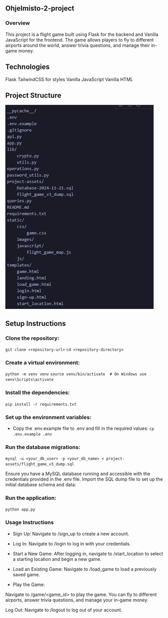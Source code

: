 ## Ohjelmisto-2-project
### Overview
This project is a flight game built using Flask for the backend and Vanilla JavaScript for the frontend. The game allows players to fly to different airports around the world, answer trivia questions, and manage their in-game money.

## Technologies
Flask
TailwindCSS for styles
Vanilla JavaScript
Vanilla HTML


## Project Structure
![alt text](image.png)

## Setup Instructions
### Clone the repository:
`git clone <repository-url>`
`cd <repository-directory>`

### Create a virtual environment:
`python -m venv venv`
`source venv/bin/activate  # On Windows use venv\Scripts\activate`

### Install the dependencies:
`pip install -r requirements.txt`

### Set up the environment variables:

- Copy the .env.example file to .env and fill in the required values:
`cp .env.example .env`

### Run the database migrations:
`mysql -u <your_db_user> -p <your_db_name> < project-assets/flight_game_v3_dump.sql`

Ensure you have a MySQL database running and accessible with the credentials provided in the .env file.
Import the SQL dump file to set up the initial database schema and data:

### Run the application:
`python app.py`

### Usage Instructions
- Sign Up:
Navigate to /sign_up to create a new account.

- Log In:
Navigate to /login to log in with your credentials.

- Start a New Game:
After logging in, navigate to /start_location to select a starting location and begin a new game.

- Load an Existing Game:
Navigate to /load_game to load a previously saved game.

- Play the Game:

Navigate to /game/<game_id> to play the game. You can fly to different airports, answer trivia questions, and manage your in-game money.

Log Out:
Navigate to /logout to log out of your account.

